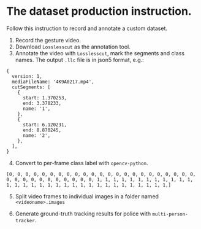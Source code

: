 # The dataset production instruction.

Follow this instruction to record and annotate a custom dataset.

1. Record the gesture video.
2. Download `Losslesscut` as the annotation tool.
3. Annotate the video with `Losslesscut`, mark the segments and class names. The output `.llc` file is in json5 format, e.g.:
```json5
{
  version: 1,
  mediaFileName: '4K9A0217.mp4',
  cutSegments: [
    {
      start: 1.370253,
      end: 3.370233,
      name: '1',
    },
    {
      start: 6.120231,
      end: 8.870245,
      name: '2',
    },
  ],
}
```

4. Convert to per-frame class label with `opencv-python`.
```json5
[0, 0, 0, 0, 0, 0, 0, 0, 0, 0, 0, 0, 0, 0, 0, 0, 0, 0, 0, 0, 0, 0, 0, 0, 0, 0, 0, 0, 0, 0, 0, 0, 0, 0, 1, 1, 1, 1, 1, 1, 1, 1, 1, 1, 1, 1, 1, 1, 1, 1, 1, 1, 1, 1, 1, 1, 1, 1, 1, 1, 1, 1, 1, 1, 1, 1,]
```

5. Split video frames to individual images in a folder named `<videoname>.images`

6. Generate ground-truth tracking results for police with `multi-person-tracker`.